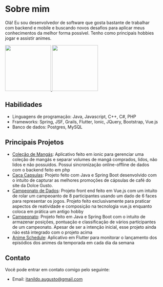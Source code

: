 # Sobre mim

Olá! Eu sou desenvolvedor de software que gosta bastante de trabalhar com backend e mobile e buscando novos desafios para aplicar meus conhecimentos da melhor forma possível. Tenho como principais hobbies jogar e assistir animes.

<div>
<a href="https://github.com/Firzen592798">
<img height="150em" src="https://github-readme-stats.vercel.app/api/top-langs/?username=Firzen592798&layout=compact&langs_count=5"></img>
<img height="150em" src="https://github-readme-stats.vercel.app/api?username=Firzen592798&show_icons=true&include_all_commits=true&hide=stars"></img>
</a>
</div>
  
## Habilidades

- Linguagens de programação: Java, Javascript, C++, C#, PHP
- Frameworks: Spring, JSF, Grails, Flutter, Ionic, JQuery, Bootstrap, Vue.js
- Banco de dados: Postgres, MySQL

## Principais Projetos

- [Coleção de Mangás](https://github.com/Firzen592798/colecao-de-mangas): Aplicativo feito em ionic para gerenciar uma coleção de mangás e separar volumes de mangá comprados, lidos, não lidos e não possuidos. Possui sincronização online-offline de dados com o backend feito em php
- [Caça Capsulas](https://github.com/Firzen592798/caca-capsula): Projeto feito com Java e Spring Boot desenvolvido com o intuito de capturar as melhores promoções de cápsulas de café do site da Dolce Gusto. 
- [Campeonato de Dados](https://github.com/Firzen592798/CampeonatoDeDados): Projeto front end feito em Vue.js com um intuito de rolar um campeoanto de 8 participantes usando um dado de 6 faces para representar os jogos. Projeto feito exclusivamente para praticar aspectos de reatividade e composição na tecnologia vue.js enquanto coloca em prática um antigo hobby
- [Campeonato](https://github.com/Firzen592798/campeonato-java): Projeto feito em Java e Spring Boot com o intuito de armazenar posições, pontuação e classificação de vários participantes de um campeonato. Apesar de ser a intenção inicial, esse projeto ainda não está integrado com o projeto acima
- [Anime Schedule](https://github.com/Firzen592798/anime-schedule): Aplicativo em Flutter para monitorar o lançamento dos episódios dos animes da temporada em cada dia da semana 

## Contato

Você pode entrar em contato comigo pelo seguinte:
- Email: itanildo.augusto@gmail.com
